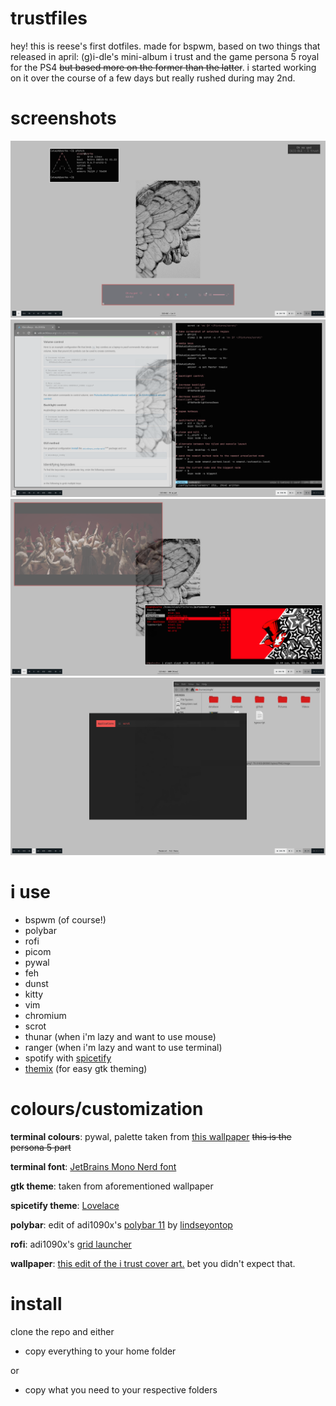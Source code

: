 # trustfiles
hey! this is reese's first dotfiles. made for bspwm, based on two things that released in april: (g)i-dle's mini-album i trust and the game persona 5 royal for the PS4 ~~but based more on the former than the latter~~. i started working on it over the course of a few days but really rushed during may 2nd.

# screenshots
![pfetch and spotify](/screenshots/2020-05-02-195350_1920x1080_scrot.png)
![chromium and vim](/screenshots/2020-05-02-195122_1920x1080_scrot.png)
![vlc and ranger](/screenshots/2020-05-02-194816_1920x1080_scrot.png)
![rofi and thunar](/screenshots/2020-05-02-202714_1920x1080_scrot.png)

# i use
* bspwm (of course!)
* polybar
* rofi
* picom
* pywal
* feh
* dunst
* kitty
* vim
* chromium
* scrot
* thunar (when i'm lazy and want to use mouse)
* ranger (when i'm lazy and want to use terminal)
* spotify with [spicetify](https://github.com/khanhas/spicetify-cli)
* [themix](https://github.com/themix-project/oomox) (for easy gtk theming)

# colours/customization
**terminal colours**: pywal, palette taken from [this wallpaper](https://www.deviantart.com/ape1ron/art/Persona-5-Phantom-Thieves-wallpaper-no-text-694207390) ~~this is the persona 5 part~~

**terminal font**: [JetBrains Mono Nerd font](https://github.com/ryanoasis/nerd-fonts)

**gtk theme**: taken from aforementioned wallpaper

**spicetify theme**: [Lovelace](https://github.com/morpheusthewhite/spicetify-themes)

**polybar**: edit of adi1090x's [polybar 11](https://github.com/adi1090x/polybar-themes) by [lindseyontop](https://github.com/lindseyontop/dotfiles)

**rofi**: adi1090x's [grid launcher](https://github.com/adi1090x/rofi)

**wallpaper**: [this edit of the i trust cover art.](/Pictures/wp.png) bet you didn't expect that.

# install
clone the repo and either
* copy everything to your home folder

or
* copy what you need to your respective folders
